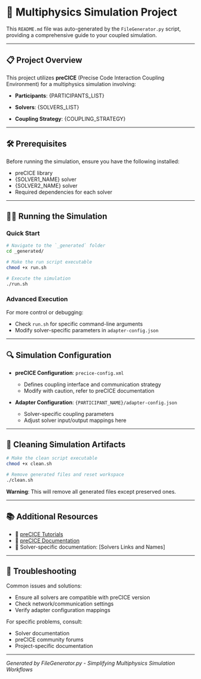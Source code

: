 # 🚀 Multiphysics Simulation Project

This `README.md` file was auto-generated by the `FileGenerator.py` script, providing a comprehensive guide to your coupled simulation.

---

## 📋 Project Overview

This project utilizes **preCICE** (Precise Code Interaction Coupling Environment) for a multiphysics simulation involving:

- **Participants**:
  {PARTICIPANTS_LIST}

- **Solvers**:
  {SOLVERS_LIST}

- **Coupling Strategy**: 
  {COUPLING_STRATEGY}

---

## 🛠 Prerequisites

Before running the simulation, ensure you have the following installed:
- preCICE library
- {SOLVER1_NAME} solver
- {SOLVER2_NAME} solver
- Required dependencies for each solver

---

## 🏃‍♂️ Running the Simulation

### Quick Start

```bash
# Navigate to the `_generated` folder
cd _generated/

# Make the run script executable
chmod +x run.sh

# Execute the simulation
./run.sh
```

### Advanced Execution

For more control or debugging:
- Check `run.sh` for specific command-line arguments
- Modify solver-specific parameters in `adapter-config.json`

---

## 🔍 Simulation Configuration

- **preCICE Configuration**: `precice-config.xml`
  - Defines coupling interface and communication strategy
  - Modify with caution, refer to preCICE documentation

- **Adapter Configuration**: `{PARTICIPANT_NAME}/adapter-config.json`
  - Solver-specific coupling parameters
  - Adjust solver input/output mappings here

---

## 🧹 Cleaning Simulation Artifacts

```bash
# Make the clean script executable
chmod +x clean.sh

# Remove generated files and reset workspace
./clean.sh
```

**Warning**: This will remove all generated files except preserved ones.

---

## 📚 Additional Resources

- 🔗 [preCICE Tutorials](https://precice.org/tutorials.html)
- 🔗 [preCICE Documentation](https://precice.org/docs.html)
- 🔗 Solver-specific documentation:
[Solvers Links and Names]

---

## 🤝 Troubleshooting

Common issues and solutions:
- Ensure all solvers are compatible with preCICE version
- Check network/communication settings
- Verify adapter configuration mappings

For specific problems, consult:
- Solver documentation
- preCICE community forums
- Project-specific documentation

---

*Generated by FileGenerator.py - Simplifying Multiphysics Simulation Workflows*